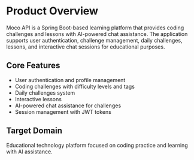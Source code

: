 # Product Overview

Moco API is a Spring Boot-based learning platform that provides coding challenges and lessons with AI-powered chat assistance. The application supports user authentication, challenge management, daily challenges, lessons, and interactive chat sessions for educational purposes.

## Core Features
- User authentication and profile management
- Coding challenges with difficulty levels and tags
- Daily challenges system
- Interactive lessons
- AI-powered chat assistance for challenges
- Session management with JWT tokens

## Target Domain
Educational technology platform focused on coding practice and learning with AI assistance.